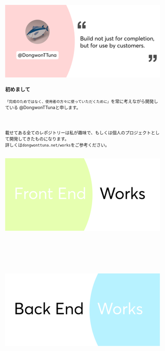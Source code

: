 ![Top Banner](img/topBanner.png)


### 初めまして

`「完成のためではなく、使用者の方々に使っていただくために」`を常に考えながら開発している
@DongwonTTunaと申します。


<br/>
<br/>


載せてある全てのレポジトリーは私が趣味で、もしくは個人のプロジェクトとして開発してきたものになります。<br/>
詳しくは`dongwonttuna.net/works`をご参考ください。
<br/>
<br/>
<br/>
![Top Banner](img/frontendWorks.png)
<br/>
<br/>
<br/>
<br/>
<br/>
<br/>
<br/>
<br/>
<br/>
![Top Banner](img/backendWorks.png)
<br/>
<br/>
<br/>
<br/>
<br/>
<br/>
<br/>
<br/>
<br/>